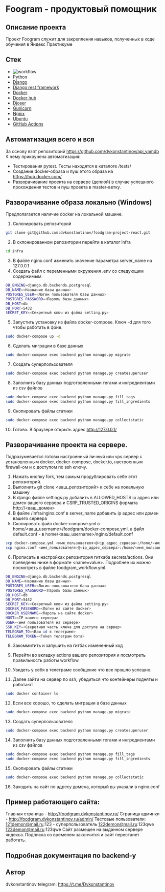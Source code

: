 # Foogram - продуктовый помощник

## Описание проекта
Проект Foogram служит для закрепления навыков, полученных в ходе обучения в 
Яндекс Практикуме

## Стек
- ![workflow](https://github.com/dvkonstantinov/foodgram-project-react/actions/workflows/foodgram_workflow.yml/badge.svg)
- [Python](https://www.python.org/)
- [Django](https://www.djangoproject.com/)
- [Django rest framework](https://www.django-rest-framework.org/)
- [Docker](https://www.docker.com/)
- [Docker hub](https://hub.docker.com/)
- [Djoser](https://djoser.readthedocs.io/en/latest/getting_started.html)
- [Gunicorn](https://gunicorn.org/)
- [Nginx](https://www.nginx.com/)
- [Ubuntu](https://ubuntu.com/)
- [GitHub Actions](https://github.com/features/actions)


## Автоматизация всего и вся
За основу взят репозиторий https://github.com/dvkonstantinov/api_yamdb
К нему прикручена автоматизация:
- Тестирования pytest. Тесты находятся в каталоге /tests/
- Создание docker-образа и пуш этого образа на https://hub.docker.com/
- Разворачивание проекта на сервере (деплой) в случае успешного прохождения 
  тестов и пуш проекта в master-ветку.
  
## Разворачивание образа локально (Windows)
Предполагается наличие docker на локальной машине.
1. Склонировать репозиторий
```sh
git clone git@github.com:dvkonstantinov/foodgram-project-react.git
```
2. В склонированном репозитории перейти в каталог infra
```sh
cd infra
```
3. В файле nginx.conf изменить значение параметра server_name на 127.0.0.1
4. Создать файл с переменными окружения .env со следующим содержимым:
```sh
DB_ENGINE=django.db.backends.postgresql
DB_NAME=<Название базы данных>
POSTGRES_USER=<Логин пользователя базы данных>
POSTGRES_PASSWORD=<Пароль базы данных>
DB_HOST=db
DB_PORT=5432
SECRET_KEY=<Секретный ключ из файла setting.py>
```
5. Запустить установку из файла docker-compose. Ключ -d для того чтобы 
   работать в фоне.
```sh
sudo docker-compose up -d
```
6. Сделать миграции в базе данных
```sh
sudo docker-compose exec backend python manage.py migrate
```
7. Создать суперпользователя
```sh
sudo docker-compose exec backend python manage.py createsuperuser
```
8. Заполнить базу данных подготовленными тегами и ингредиентами из csv файлов
```sh
sudo docker-compose exec backend python manage.py fill_tags
sudo docker-compose exec backend python manage.py fill_ingredients
```
9. Скопировать файлы статики
```sh
sudo docker-compose exec backend python manage.py collectstatic
```

10. Готово. В браузере открыть адрес http://127.0.0.1/

## Разворачивание проекта на сервере.
Подразумевается готовы настроенный личный или vps сервер с установленным 
docker, docker-compose, docker.io, настроенным firewall-ом и с доступом по 
ssh ключу.
1. Нажать кнопку fork, тем самым продублировать себе этот репозиторий.
2. Выполнить git clone <ваш_репозиторий> к себе на локальную машину
3. В django файле settings.py добавить в ALLOWED_HOSTS ip 
   адрес или домен вашего сервера и CSRF_TRUSTED_ORIGINS формата 
   http://<ваш_домен>
4. В файле /infra/nginx.conf в server_name добавить ip 
   адрес или домен вашего сервера
5. Скопировать файл docker-compose.yml в 
   home/<ваш_username>/foodgram/docker-compose.yml, а файл default.conf - в 
   home/<ваш_username>/nginx/default.conf
   
```sh
scp docker-compose.yml <имя_пользователя>@<ip_адрес_сервера>:/home/<имя_пользователя>/foodgram
scp nginx.conf <имя_пользователя>@<ip_адрес_сервера>:/home/<имя_пользователя>/foodgram
```
6. Прописать в настройках репозитория гитхаба secrets/actions. Они 
   преведены ниже в формате <name=value>. Подробнее их можно посмотреть в файле foodgram_workflow.yml.
```sh
DB_ENGINE=django.db.backends.postgresql
DB_NAME=<Название базы данных>
POSTGRES_USER=<Логин пользователя базы данных>
POSTGRES_PASSWORD=<Пароль базы данных>
DB_HOST=db
DB_PORT=5432
SECRET_KEY=<Секретный ключ из файла setting.py>
DOCKER_PASSWORD=<Логин на сайте docker>
DOCKER_USERNAME=<Пароль на сайте docker>
HOST=<IP вашего сервера>
USER=<имя пользователя на сервере>
SSH_KEY=<Секретная часть ключа для доступа на сервер>
TELEGRAM_TO=<Ваш id в телеграме>
TELEGRAM_TOKEN=<Token телеграм бота>
```
8. Закоммитить и запушить на гитбах измененный код
9. Перейти во вкладку actions вашего репозитория и посмотреть правильность 
   работы workflow
10. Увидеть у себя в телеграме сообщение что все прошло успешно.
    
11. Далее зайти на сервер по ssh, убедиться что контейнеры подняты и работают
```sh
sudo docker container ls
```
12. Если все хорошо, то сделать миграции в базе данных
```sh
sudo docker-compose exec backend python manage.py migrate
```
13. Создать суперпользователя
```sh
sudo docker-compose exec backend python manage.py createsuperuser
```
14. Заполнить базу данных подготовленными тегами и ингредиентами из csv файлов
```sh
sudo docker-compose exec backend python manage.py fill_tags
sudo docker-compose exec backend python manage.py fill_ingredients
```
15. Скопировать файлы статики
```sh
sudo docker-compose exec backend python manage.py collectstatic
```
16. Заходить на сайт по адресу домена, который вы указали в nginx.conf

## Пример работающего сайта:
Главная страница - http://foodgram.dvkonstantinov.ru/
Страница админки - http://foodgram.dvkonstantinov.ru/admin/
Тестовые пользователи:
121demon@mail.ru:123 - суперпользователь
122demon@mail.ru:123qwe
123demon@mail.ru:123qwe
Сайт размещен на выданном сервере яндекса. Подписка со временем закончится 
и сайт перестанет работать.

## Подробная документация по backend-у


## Автор
dvkonstantinov
telegram: https://t.me/Dvkonstantinov

